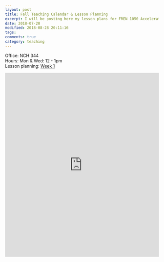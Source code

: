 ```yaml
---
layout: post
title: Fall Teaching Calendar & Lesson Planning
excerpt: I will be posting here my lesson plans for FREN 1050 Accelerated French, every week.     
date: 2018-07-20 
modified: 2018-08-28 20:11:16
tags: 
comments: true
category: teaching
---
```

Office: NCH 344   
Hours: Mon & Wed: 12 - 1pm  
Lesson planning: [Week 1](http://simp.ly/publish/ZGHPVp)

<iframe src="https://calendar.google.com/calendar/embed?showTitle=0&amp;showDate=0&amp;showPrint=0&amp;showTabs=0&amp;showCalendars=0&amp;showTz=0&amp;height=600&amp;wkst=1&amp;bgcolor=%23FFFFFF&amp;src=virginia.edu_nf5j6ocml9bijdeg9aluej4710%40group.calendar.google.com&amp;color=%23B1365F&amp;ctz=America%2FNew_York" style="border-width:0" width="100%" height="600" frameborder="0" scrolling="no"></iframe>


